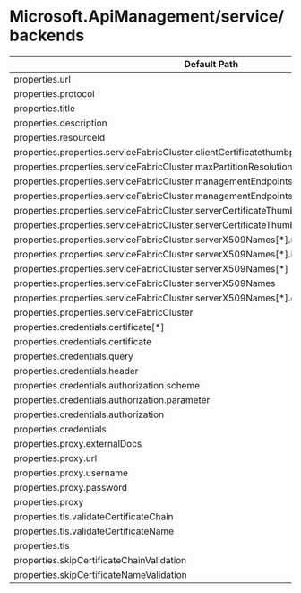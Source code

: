 # Microsoft.ApiManagement/service/backends

| Default Path | Alias |
|---|---|
| properties.url | Microsoft.ApiManagement/service/backends/url |
| properties.protocol | Microsoft.ApiManagement/service/backends/protocol |
| properties.title | Microsoft.ApiManagement/service/backends/title |
| properties.description | Microsoft.ApiManagement/service/backends/description |
| properties.resourceId | Microsoft.ApiManagement/service/backends/resourceId |
| properties.properties.serviceFabricCluster.clientCertificatethumbprint | Microsoft.ApiManagement/service/backends/serviceFabricCluster.clientCertificatethumbprint |
| properties.properties.serviceFabricCluster.maxPartitionResolutionRetries | Microsoft.ApiManagement/service/backends/serviceFabricCluster.maxPartitionResolutionRetries |
| properties.properties.serviceFabricCluster.managementEndpoints[*] | Microsoft.ApiManagement/service/backends/serviceFabricCluster.managementEndpoints[*] |
| properties.properties.serviceFabricCluster.managementEndpoints | Microsoft.ApiManagement/service/backends/serviceFabricCluster.managementEndpoints |
| properties.properties.serviceFabricCluster.serverCertificateThumbprints[*] | Microsoft.ApiManagement/service/backends/serviceFabricCluster.serverCertificateThumbprints[*] |
| properties.properties.serviceFabricCluster.serverCertificateThumbprints | Microsoft.ApiManagement/service/backends/serviceFabricCluster.serverCertificateThumbprints |
| properties.properties.serviceFabricCluster.serverX509Names[*].name | Microsoft.ApiManagement/service/backends/serviceFabricCluster.serverX509Names[*].name |
| properties.properties.serviceFabricCluster.serverX509Names[*].issuerCertificateThumbprint | Microsoft.ApiManagement/service/backends/serviceFabricCluster.serverX509Names[*].issuerCertificateThumbprint |
| properties.properties.serviceFabricCluster.serverX509Names[*] | Microsoft.ApiManagement/service/backends/serviceFabricCluster.serverX509Names[*] |
| properties.properties.serviceFabricCluster.serverX509Names | Microsoft.ApiManagement/service/backends/serviceFabricCluster.serverX509Names |
| properties.properties.serviceFabricCluster.serverX509Names[*].externalDocs | Microsoft.ApiManagement/service/backends/serviceFabricCluster.serverX509Names[*].externalDocs |
| properties.properties.serviceFabricCluster | Microsoft.ApiManagement/service/backends/serviceFabricCluster |
| properties.credentials.certificate[*] | Microsoft.ApiManagement/service/backends/credentials.certificate[*] |
| properties.credentials.certificate | Microsoft.ApiManagement/service/backends/credentials.certificate |
| properties.credentials.query | Microsoft.ApiManagement/service/backends/credentials.query |
| properties.credentials.header | Microsoft.ApiManagement/service/backends/credentials.header |
| properties.credentials.authorization.scheme | Microsoft.ApiManagement/service/backends/credentials.authorization.scheme |
| properties.credentials.authorization.parameter | Microsoft.ApiManagement/service/backends/credentials.authorization.parameter |
| properties.credentials.authorization | Microsoft.ApiManagement/service/backends/credentials.authorization |
| properties.credentials | Microsoft.ApiManagement/service/backends/credentials |
| properties.proxy.externalDocs | Microsoft.ApiManagement/service/backends/proxy.externalDocs |
| properties.proxy.url | Microsoft.ApiManagement/service/backends/proxy.url |
| properties.proxy.username | Microsoft.ApiManagement/service/backends/proxy.username |
| properties.proxy.password | Microsoft.ApiManagement/service/backends/proxy.password |
| properties.proxy | Microsoft.ApiManagement/service/backends/proxy |
| properties.tls.validateCertificateChain | Microsoft.ApiManagement/service/backends/tls.validateCertificateChain |
| properties.tls.validateCertificateName | Microsoft.ApiManagement/service/backends/tls.validateCertificateName |
| properties.tls | Microsoft.ApiManagement/service/backends/tls |
| properties.skipCertificateChainValidation | Microsoft.ApiManagement/service/backends/skipCertificateChainValidation |
| properties.skipCertificateNameValidation | Microsoft.ApiManagement/service/backends/skipCertificateNameValidation |

